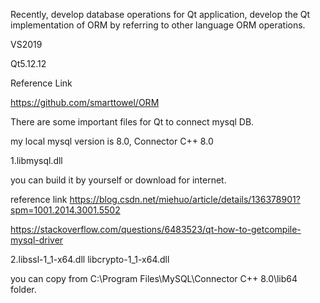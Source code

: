 Recently, develop database operations for Qt application,  develop the  Qt implementation of ORM by referring to other language ORM operations.

VS2019

Qt5.12.12

Reference Link

https://github.com/smarttowel/ORM


There are some important files for Qt to connect mysql DB.

my local mysql version is 8.0, Connector C++ 8.0

1.libmysql.dll

  you can build it by yourself or download for internet.
  
  reference link
  https://blog.csdn.net/miehuo/article/details/136378901?spm=1001.2014.3001.5502

  https://stackoverflow.com/questions/6483523/qt-how-to-getcompile-mysql-driver
                 
2.libssl-1_1-x64.dll libcrypto-1_1-x64.dll 

  you can copy from C:\Program Files\MySQL\Connector C++ 8.0\lib64 folder.
  
  
